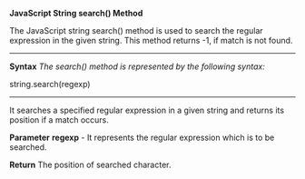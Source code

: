 **JavaScript String search() Method**

The JavaScript string search() method is used to search the regular expression in the given string. This method returns -1, if match is not found.

----------------------

**Syntax**
_The search() method is represented by the following syntax:_

string.search(regexp)  

---------------------------

It searches a specified regular expression in a given string and returns its position if a match occurs.

**Parameter**
**regexp** - It represents the regular expression which is to be searched.

**Return**
The position of searched character.
